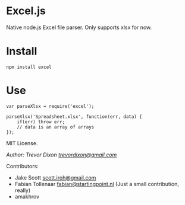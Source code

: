 Excel.js
========

Native node.js Excel file parser. Only supports xlsx for now.

Install
=======
    npm install excel

Use
====
    var parseXlsx = require('excel');

    parseXlsx('Spreadsheet.xlsx', function(err, data) {
    	if(err) throw err;
        // data is an array of arrays
    });
    
MIT License.

*Author: Trevor Dixon <trevordixon@gmail.com>*

Contributors: 
- Jake Scott <scott.iroh@gmail.com>
- Fabian Tollenaar <fabian@startingpoint.nl> (Just a small contribution, really)
- amakhrov
